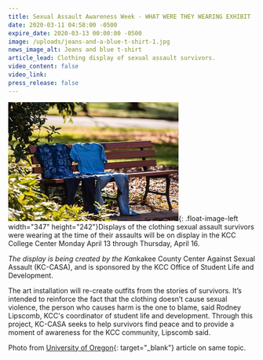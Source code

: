 ```yaml
---
title: Sexual Assault Awareness Week - WHAT WERE THEY WEARING EXHIBIT
date: 2020-03-11 04:58:00 -0500
expire_date: 2020-03-13 00:00:00 -0500
image: /uploads/jeans-and-a-blue-t-shirt-1.jpg
news_image_alt: Jeans and blue t-shirt
article_lead: Clothing display of sexual assault survivors.
video_content: false
video_link:
press_release: false
---
```


![](/uploads/jeans-and-a-blue-t-shirt-1.jpg){: .float-image-left width="347" height="242"}Displays of the clothing sexual assault survivors were wearing at the time of their assaults will be on display in the KCC College Center Monday April 13 through Thursday, April 16.&nbsp;

*The display is being created by the Ka*nkakee County Center Against Sexual Assault (KC-CASA), and is sponsored by the KCC Office of Student Life and Development.

The art installation will re-create outfits from the stories of survivors. It’s intended to reinforce the fact that the clothing doesn’t cause sexual violence, the person who causes harm is the one to blame, said Rodney Lipscomb, KCC's coordinator of student life and development. Through this project, KC-CASA seeks to help survivors find peace and to provide a moment of awareness for the KCC community, Lipscomb said.

Photo from [University of Oregon](https://www.forestry.oregonstate.edu/wwyw/stories){: target="_blank"} article on same topic.<br>&nbsp;